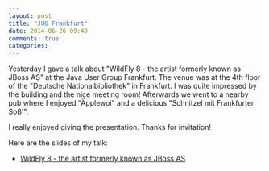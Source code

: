 ```yaml
---
layout: post
title: "JUG Frankfurt"
date: 2014-06-26 09:49
comments: true
categories: 
---
```

Yesterday I gave a talk about "WildFly 8 - the artist formerly known as JBoss AS" at the Java User Group Frankfurt. The venue was at the 4th floor of the "Deutsche Nationalbibliothek" in Frankfurt. I was quite impressed by the building and the nice meeting room! Afterwards we went to a nearby pub where I enjoyed "Äpplewoi" and a delicious "Schnitzel mit Frankfurter Soß'".

I really enjoyed giving the presentation. Thanks for invitation!  
  
Here are the slides of my talk:

- [WildFly 8 - the artist formerly known as JBoss AS](/downloads/jugf_wildfly8.pdf)

